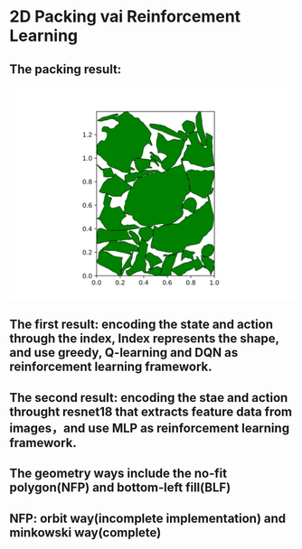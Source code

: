 # 2D Packing vai Reinforcement Learning

## The packing result:

![result](pictures/tortoise.png)

## The first result: encoding the state and action through the index, Index represents the shape, and use greedy, Q-learning and DQN as reinforcement learning framework.

## The second result: encoding the stae and action throught resnet18 that extracts feature data from images，and use MLP as reinforcement learning framework.

## The geometry ways include the no-fit polygon(NFP) and bottom-left fill(BLF)

## NFP: orbit way(incomplete implementation) and minkowski way(complete)
